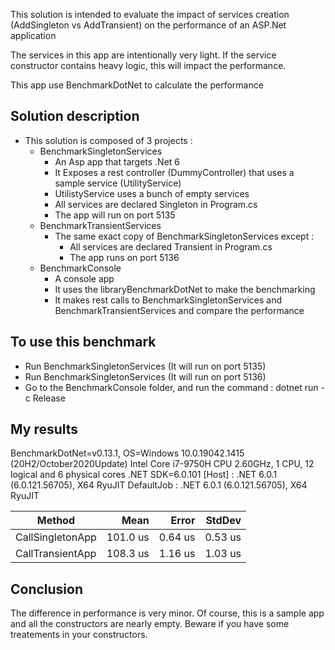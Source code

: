 This solution is intended to evaluate the impact of services creation (AddSingleton vs AddTransient) on the performance of an ASP.Net application

The services in this app are intentionally very light. If the service constructor contains heavy logic, this will impact the performance.

This app use BenchmarkDotNet to calculate the performance

## Solution description

- This solution is composed of 3 projects :
	- BenchmarkSingletonServices
		- An Asp app that targets .Net 6
		- It Exposes a rest controller (DummyController) that uses a sample service (UtilityService)
		- UtilistyService uses a bunch of empty services
		- All services are declared Singleton in Program.cs
		- The app will run on port 5135
	- BenchmarkTransientServices
		- The same exact copy of BenchmarkSingletonServices except :
			- All services are declared Transient in Program.cs
			- The app runs on port 5136
	- BenchmarkConsole
		- A console app
		- It uses the libraryBenchmarkDotNet to make the benchmarking
		- It makes rest calls to BenchmarkSingletonServices and BenchmarkTransientServices and compare the performance

## To use this benchmark

- Run BenchmarkSingletonServices (It will run on port 5135)
- Run BenchmarkSingletonServices (It will run on port 5136)
- Go to the BenchmarkConsole folder, and run the command : dotnet run -c Release

## My results

BenchmarkDotNet=v0.13.1, OS=Windows 10.0.19042.1415 (20H2/October2020Update)
Intel Core i7-9750H CPU 2.60GHz, 1 CPU, 12 logical and 6 physical cores
.NET SDK=6.0.101
  [Host]     : .NET 6.0.1 (6.0.121.56705), X64 RyuJIT
  DefaultJob : .NET 6.0.1 (6.0.121.56705), X64 RyuJIT


|           Method |     Mean |   Error |  StdDev |
|----------------- |---------:|--------:|--------:|
| CallSingletonApp | 101.0 us | 0.64 us | 0.53 us |
| CallTransientApp | 108.3 us | 1.16 us | 1.03 us |


## Conclusion

The difference in performance is very minor.
Of course, this is a sample app and all the constructors are nearly empty. Beware if you have some treatements in your constructors.
